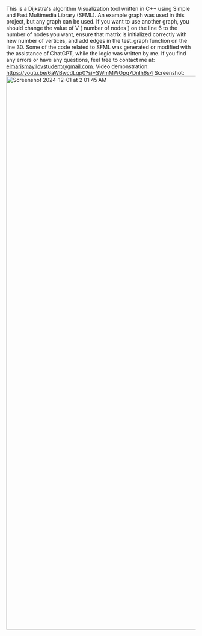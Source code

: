 This is a Dijkstra's algorithm Visualization tool written in C++ using Simple and Fast Multimedia Library (SFML). An example graph was used in this project, but any graph can be used. If you want to use another graph, you should change the value of V ( number of nodes ) on the line 6 to the number of nodes you want, ensure that matrix is initialized correctly with new number of vertices, and add edges in the test_graph function on the line 30.  Some of the code related to SFML was generated or modified with the assistance of ChatGPT, while the logic was written by me. If you find any errors or have any questions, feel free to contact me at: elmarismayilovstudent@gmail.com.
Video demonstration: https://youtu.be/6aWBwcdLqp0?si=SWmMWOpq7DnIh6s4
Screenshot:
<img width="1470" alt="Screenshot 2024-12-01 at 2 01 45 AM" src="https://github.com/user-attachments/assets/c7565355-5d92-4c18-a558-50323abf5d25">

